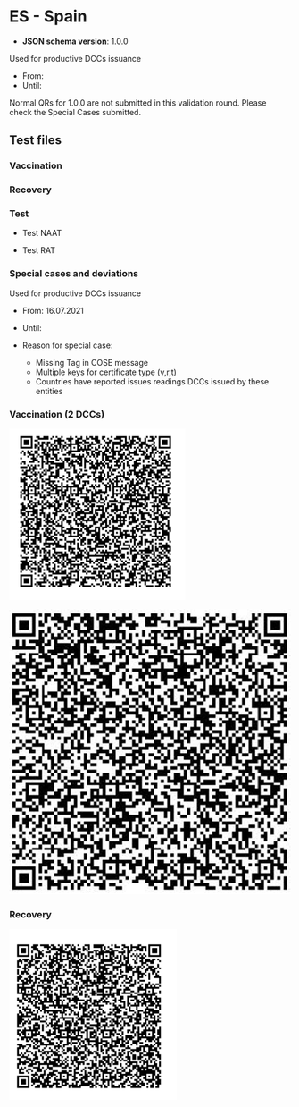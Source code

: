 # ES - Spain

* **JSON schema version**: 1.0.0

Used for productive DCCs issuance
* From: 
* Until:

Normal QRs for 1.0.0 are not submitted in this validation round. Please check the Special Cases submitted.

## Test files

### Vaccination

### Recovery

### Test

* Test NAAT

* Test RAT

### Special cases and deviations

Used for productive DCCs issuance
* From: 16.07.2021
* Until: 

* Reason for special case:
    * Missing Tag in COSE message 
    * Multiple keys for certificate type (v,r,t)
    * Countries have reported issues readings DCCs issued by these entities

### Vaccination (2 DCCs)

![VAC_2](specialcases/VAC_2.png) 

![VAC_4](specialcases/VAC_4.png) 

### Recovery

![REC_2](specialcases/REC_2.png) 